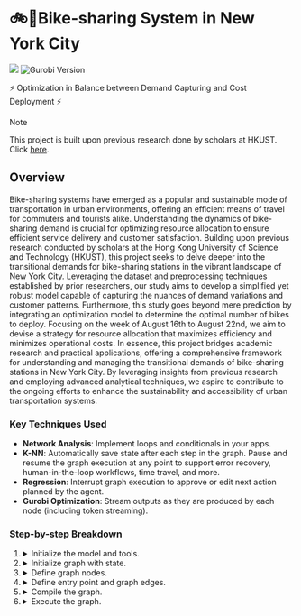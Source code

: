 # 🚲🗽Bike-sharing System in New York City
![](https://img.shields.io/badge/python-3.10%2B-blue?logo=Python)
![Gurobi Version](https://img.shields.io/badge/gurobi-11.0.0-blue?logo=gurobi&logoColor=red)

⚡ Optimization in Balance between Demand Capturing and Cost Deployment ⚡

> [!NOTE]
> This project is built upon previous research done by scholars at HKUST. Click [here](https://doi.org/10.1145/2820783.2820837.).

## Overview

Bike-sharing systems have emerged as a popular and sustainable mode of transportation in urban environments, offering an efficient means of travel for commuters and tourists alike. Understanding the dynamics of bike-sharing demand is crucial for optimizing resource allocation to ensure efficient service delivery and customer satisfaction. Building upon previous research conducted by scholars at the Hong Kong University of Science and Technology (HKUST), this project seeks to delve deeper into the transitional demands for bike-sharing stations in the vibrant landscape of New York City. Leveraging the dataset and preprocessing techniques established by prior researchers, our study aims to develop a simplified yet robust model capable of capturing the nuances of demand variations and customer patterns. Furthermore, this study goes beyond mere prediction by integrating an optimization model to determine the optimal number of bikes to deploy. Focusing on the week of August 16th to August 22nd, we aim to devise a strategy for resource allocation that maximizes efficiency and minimizes operational costs. In essence, this project bridges academic research and practical
applications, offering a comprehensive framework for understanding and managing the transitional demands of bike-sharing stations in New York City. By leveraging insights from previous research and employing advanced analytical techniques, we aspire to contribute to the ongoing efforts to enhance the sustainability and accessibility of urban transportation systems.

### Key Techniques Used

- **Network Analysis**: Implement loops and conditionals in your apps.
- **K-NN**: Automatically save state after each step in the graph. Pause and resume the graph execution at any point to support error recovery, human-in-the-loop workflows, time travel, and more.
- **Regression**: Interrupt graph execution to approve or edit next action planned by the agent.
- **Gurobi Optimization**: Stream outputs as they are produced by each node (including token streaming).

### Step-by-step Breakdown

1. <details>
    <summary>Initialize the model and tools.</summary>

    - we use `ChatOpenAI` as our LLM. **NOTE:** we need make sure the model knows that it has these tools available to call. We can do this by converting the LangChain tools into the format for OpenAI tool calling using the `.bind_tools()` method.
    - we define the tools we want to use - a web search tool in our case. It is really easy to create your own tools - see documentation here on how to do that [here](https://python.langchain.com/docs/modules/agents/tools/custom_tools).
   </details>

2. <details>
    <summary>Initialize graph with state.</summary>

    - we initialize graph (`StateGraph`) by passing state schema (in our case `MessagesState`)
    - `MessagesState` is a prebuilt state schema that has one attribute -- a list of LangChain `Message` objects, as well as logic for merging the updates from each node into the state
   </details>

3. <details>
    <summary>Define graph nodes.</summary>

    There are two main nodes we need:

      - The `agent` node: responsible for deciding what (if any) actions to take.
      - The `tools` node that invokes tools: if the agent decides to take an action, this node will then execute that action.
   </details>

4. <details>
    <summary>Define entry point and graph edges.</summary>

      First, we need to set the entry point for graph execution - `agent` node.

      Then we define one normal and one conditional edge. Conditional edge means that the destination depends on the contents of the graph's state (`MessageState`). In our case, the destination is not known until the agent (LLM) decides.

      - Conditional edge: after the agent is called, we should either:
        - a. Run tools if the agent said to take an action, OR
        - b. Finish (respond to the user) if the agent did not ask to run tools
      - Normal edge: after the tools are invoked, the graph should always return to the agent to decide what to do next
   </details>

5. <details>
    <summary>Compile the graph.</summary>

    - When we compile the graph, we turn it into a LangChain [Runnable](https://python.langchain.com/v0.2/docs/concepts/#runnable-interface), which automatically enables calling `.invoke()`, `.stream()` and `.batch()` with your inputs
    - We can also optionally pass checkpointer object for persisting state between graph runs, and enabling memory, human-in-the-loop workflows, time travel and more. In our case we use `MemorySaver` - a simple in-memory checkpointer
    </details>

6. <details>
   <summary>Execute the graph.</summary>

    1. LangGraph adds the input message to the internal state, then passes the state to the entrypoint node, `"agent"`.
    2. The `"agent"` node executes, invoking the chat model.
    3. The chat model returns an `AIMessage`. LangGraph adds this to the state.
    4. Graph cycles the following steps until there are no more `tool_calls` on `AIMessage`:

        - If `AIMessage` has `tool_calls`, `"tools"` node executes
        - The `"agent"` node executes again and returns `AIMessage`

    5. Execution progresses to the special `END` value and outputs the final state.
    And as a result, we get a list of all our chat messages as output.
   </details>




